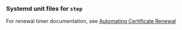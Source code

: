 ### Systemd unit files for `step`

For renewal timer documentation, see [Automating Certificate Renewal](https://smallstep.com/docs/step-ca/certificate-authority-server-production#automate-x509-certificate-lifecycle-management)
